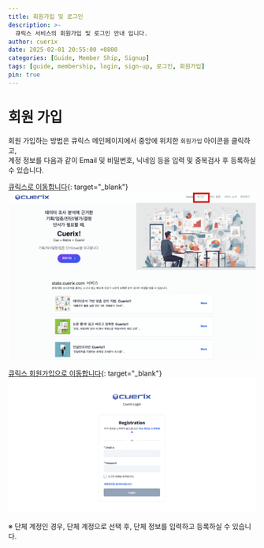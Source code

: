 ```yaml
---
title: 회원가입 및 로그인
description: >-
  큐릭스 서비스의 회원가입 및 로그인 안내 입니다.
author: cuerix
date: 2025-02-01 20:55:00 +0800
categories: [Guide, Member Ship, Signup]
tags: [guide, membership, login, sign-up, 로그인, 회원가입]
pin: true
---
```


# 회원 가입
회원 가입하는 방법은 큐릭스 메인페이지에서 중앙에 위치한 `회원가입` 아이콘을 클릭하고,   
계정 정보를 다음과 같이 Email 및 비밀번호, 닉네임 등을 입력 및 중복검사 후 등록하실 수 있습니다.  


[큐릭스로 이동합니다](https://www.cuerix.com){: target="_blank"}
![큐릭스로 이동합니다](/assets/img/1.png "www.cuerix.com")


[큐릭스 회원가입으로 이동합니다](https://id.cuerix.com/mbr/signup){: target="_blank"}
![큐릭스 회원가입으로 이동합니다](/assets/img/2.png "www.cuerix.com")

※ 단체 계정인 경우, 단체 계정으로 선택 후, 단체 정보를 입력하고 등록하실 수 있습니다.
